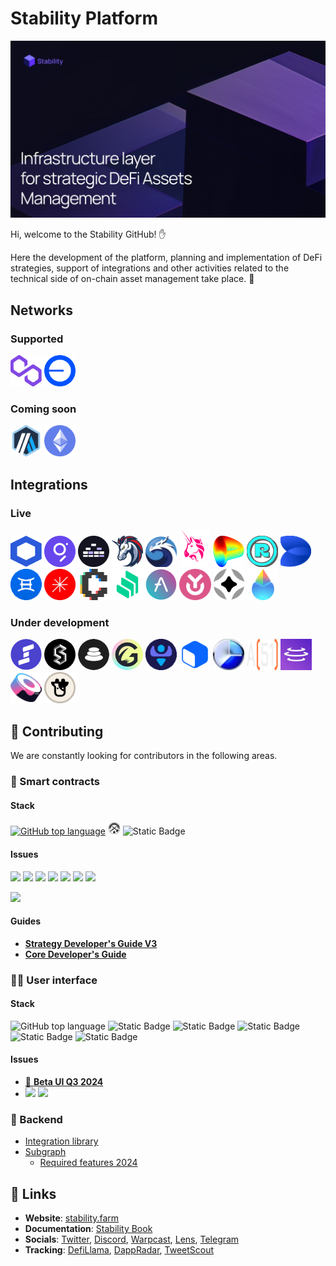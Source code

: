 # Stability Platform

<p align="center">
<a href="https://stability.farm">
<img src="/profile/image.jpg" title="Infrastructure layer for strategic DeFi Assets Management">
</a>
</p>

Hi, welcome to the Stability GitHub! ✋

Here the development of the platform, planning and implementation of DeFi strategies, support of integrations and other activities related to the technical side of on-chain asset management take place. 🔨

## Networks

### Supported

<div>
<a href="https://polygon.technology/"><img src="/networks/polygon.svg" width="50px" height="50px" alt="Polygon"></a>
<a href="https://www.base.org/"><img src="/networks/base.svg" width="50px" height="50px" alt="Base"></a>
</div>

### Coming soon

<div>
<a href="https://arbitrum.io/"><img src="/networks/arbitrum.svg" width="50px" height="50px" alt="Arbitrum"></a>
<a href="https://ethereum.org/"><img src="/networks/ethereum.svg" width="50px" height="50px" alt="Ethereum"></a>
</div>


## Integrations

### Live

<div>
<a href="https://chain.link"><img src="/assets/Chainlink.svg" width="50px" height="50px" alt="Chainlink"></a>
<a href="https://thegraph.com"><img src="/assets/TheGraph.svg" width="50px" height="50px" alt="The Graph"></a>
<a href="https://merkl.angle.money"><img src="/assets/Merkl.svg" width="50px" height="50px" alt="Merkl"></a>
<a href="https://1inch.io"><img src="/assets/1inch.svg" width="50px" height="50px" alt="1inch"></a>
<a href="https://quickswap.exchange"><img src="/assets/QuickSwap.svg" width="50px" height="50px" alt="QuickSwap"></a>
<a href="https://uniswap.org"><img src="/assets/Uniswap.svg" width="50px" height="60px" alt="Uniswap V3"></a>
<a href="https://curve.fi"><img src="/assets/Curve.svg" width="50px" height="50px" alt="Curve"></a>
<a href="https://retro.finance"><img src="/assets/Retro.svg" width="50px" height="50px" alt="Retro"></a>
<a href="https://www.defiedge.io"><img src="/assets/DefiEdge.svg" width="50px" height="50px" alt="DefiEdge"></a>
<a href="https://www.ichi.org"><img src="/assets/Ichi.svg" width="50px" height="50px" alt="Ichi"></a>
<a href="https://gamma.xyz"><img src="/assets/Gamma.svg" width="50px" height="50px" alt="Gamma"></a>
<a href="https://www.convexfinance.com"><img src="/assets/Convex.svg" width="50px" height="50px" alt="Convex"></a>
<a href="https://compound.finance"><img src="/assets/Compound.svg" width="50px" height="50px" alt="Compound"></a>
<a href="https://aave.com"><img src="/assets/Aave.svg" width="50px" height="50px" alt="Aave"></a>
<a href="https://yearn.fi"><img src="/assets/Yearn.svg" width="51px" height="50px" alt="Yearn"></a>
<a href="https://stargate.finance"><img src="/assets/Stargate.svg" width="50px" height="50px" alt="Stargate"></a>
<a href="https://lido.fi"><img src="/assets/Lido.svg" width="50px" height="50px" alt="Lido"></a>
</div>
 
### Under development

<div>
<a href="https://steer.finance"><img src="/assets/Steer.svg" width="50px" height="50px" style="border-radius: 100%" alt="Steer"></a>
<a href="https://www.staderlabs.com"><img src="/assets/Stader.svg" width="50px" height="50px" style="border-radius: 100%" alt="Stader Labs"></a>
<a href="https://balancer.fi"><img src="/assets/Balancer.svg" width="50px" height="50px" style="border-radius: 100%" alt="Balancer"></a>
<a href="https://gyro.finance"><img src="/assets/Gyroscope.svg" width="50px" height="50px" style="border-radius: 100%" alt="Gyroscope"></a>
<a href="https://v2.tetu.io"><img src="/assets/Tetu.svg" width="50px" height="50px" alt="Tetu V2"></a>
<a href="https://www.charm.fi"><img src="/assets/Charm.svg" width="50px" height="50px" alt="Charm"></a>
<a href="https://baseswap.fi/"><img src="/assets/BaseSwap.svg" width="50px" height="50px" alt="BaseSwap"></a>
<a href="https://a51.finance"><img src="/assets/A51.svg" width="50px" height="50px" alt="A51"></a>
<a href="https://aura.finance"><img src="/assets/aura.png" width="50px" height="50px" alt="Aura"></a>
<a href="https://www.sushi.com"><img src="/assets/sushi.svg" width="50px" height="50px" alt="Sushi"></a>
<a href="https://beefy.com"><img src="/assets/beefy.svg" width="50px" height="50px" alt="Beefy"></a>

</div>

## 👷 Contributing

We are constantly looking for contributors in the following areas.

### 💎 Smart contracts

#### Stack

<div>

[<img alt="GitHub top language" src="https://img.shields.io/github/languages/top/stabilitydao/stability-contracts?logo=solidity">](https://docs.soliditylang.org/en/)
[<img src="https://raw.githubusercontent.com/foundry-rs/foundry/master/.github/logo.png" alt="Foundry" width="20" />](https://book.getfoundry.sh/)
<img alt="Static Badge" src="https://img.shields.io/badge/openzeppelin-black?style=flat&logo=openzeppelin">

</div>

#### Issues

[<img src="https://img.shields.io/github/labels/stabilitydao/stability-contracts/META%20ISSUE">](https://github.com/stabilitydao/stability-contracts/labels/META%20ISSUE)
[<img src="https://img.shields.io/github/labels/stabilitydao/stability-contracts/STRATEGY">](https://github.com/stabilitydao/stability-contracts/labels/STRATEGY)
[<img src="https://img.shields.io/github/labels/stabilitydao/stability-contracts/PLATFORM%20UPGRADE">](https://github.com/stabilitydao/stability-contracts/labels/PLATFORM%20UPGRADE)
[<img src="https://img.shields.io/github/labels/stabilitydao/stability-contracts/NETWORK">](https://github.com/stabilitydao/stability-contracts/labels/NETWORK)
[<img src="https://img.shields.io/github/labels/stabilitydao/stability-contracts/ADAPTER">](https://github.com/stabilitydao/stability-contracts/labels/ADAPTER)
[<img src="https://img.shields.io/github/labels/stabilitydao/stability-contracts/BASE%20STRATEGY">](https://github.com/stabilitydao/stability-contracts/labels/BASE%20STRATEGY)
[<img src="https://img.shields.io/github/labels/stabilitydao/stability-contracts/STRATEGY%20UPGRADE">](https://github.com/stabilitydao/stability-contracts/labels/STRATEGY%20UPGRADE)

[<img src="https://img.shields.io/github/issues-search/stabilitydao/stability-contracts?query=is%3Aissue%20is%3Aopen%20awaiting%20in%3Atitle%20label%3ASTRATEGY&style=for-the-badge&label=%F0%9F%93%9C%20Strategies%20awaiting%20the%20developer&labelColor=%23008800">](https://github.com/stabilitydao/stability-contracts/issues?q=is%3Aissue+is%3Aopen+awaiting+in%3Atitle+label%3ASTRATEGY)

#### Guides

* **[Strategy Developer's Guide V3](./src/strategies/README.md)**
* **[Core Developer's Guide](./src/core/README.md)**

### 👩‍🚀 User interface

#### Stack

<div>
<img alt="GitHub top language" src="https://img.shields.io/github/languages/top/stabilitydao/stability-ui?style=flat&logo=typescript&labelColor=black">
<img alt="Static Badge" src="https://img.shields.io/badge/Astro-black?style=flat&logo=astro">
<img alt="Static Badge" src="https://img.shields.io/badge/react-black?style=flat&logo=react">
<img alt="Static Badge" src="https://img.shields.io/badge/wagmi-black?style=flat&logo=wagmi">
<img alt="Static Badge" src="https://img.shields.io/badge/viem-black?style=flat&logo=viem">
<img alt="Static Badge" src="https://img.shields.io/badge/Nano Stores-black?style=flat">
</div>

#### Issues
- [📆 **Beta UI Q3 2024**](https://github.com/stabilitydao/stability-ui/issues/200)
- [<img src="https://img.shields.io/github/labels/stabilitydao/stability-ui/META%20ISSUE">](https://github.com/stabilitydao/stability-ui/labels/META%20ISSUE) [<img src="https://img.shields.io/github/labels/stabilitydao/stability-ui/enhancement ">](https://github.com/stabilitydao/stability-ui/labels/enhancement )

### 🧞 Backend

* [Integration library](https://github.com/stabilitydao/stability)
* [Subgraph](https://github.com/stabilitydao/stability-subgraph)
  * [Required features 2024](https://github.com/stabilitydao/stability-subgraph/issues/12)

## 🔗 Links

- **Website**: [stability.farm](https://stability.farm)
- **Documentation**: [Stability Book](https://stabilitydao.gitbook.io/stability)
- **Socials**: [Twitter](https://twitter.com/stabilitydao), [Discord](https://discord.gg/TjuEkkaRQm), [Warpcast](https://warpcast.com/~/channel/stability), [Lens](https://hey.xyz/u/stabilitydao), [Telegram](https://t.me/stabilitydao)
- **Tracking**: [DefiLlama](https://defillama.com/protocol/stability#information), [DappRadar](https://dappradar.com/dapp/stability), [TweetScout](https://app.tweetscout.io/search?q=stabilitydao)
